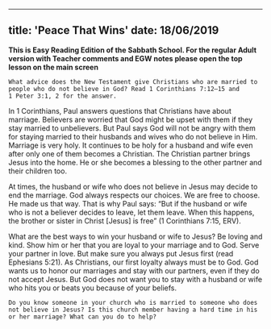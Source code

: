 ---
title: 'Peace That Wins'
date: 18/06/2019
--

**This is Easy Reading Edition of the Sabbath School. For the regular Adult version with Teacher comments and EGW notes please open the top lesson on the main screen**

`What advice does the New Testament give Christians who are married to people who do not believe in God? Read 1 Corinthians 7:12–15 and 1 Peter 3:1, 2 for the answer.`

In 1 Corinthians, Paul answers questions that Christians have about marriage. Believers are worried that God might be upset with them if they stay married to unbelievers. But Paul says God will not be angry with them for staying married to their husbands and wives who do not believe in Him. Marriage is very holy. It continues to be holy for a husband and wife even after only one of them becomes a Christian. The Christian partner brings Jesus into the home. He or she becomes a blessing to the other partner and their children too. 

At times, the husband or wife who does not believe in Jesus may decide to end the marriage. God always respects our choices. We are free to choose. He made us that way. That is why Paul says: “But if the husband or wife who is not a believer decides to leave, let them leave. When this happens, the brother or sister in Christ [Jesus] is free” (1 Corinthians 7:15, ERV). 

What are the best ways to win your husband or wife to Jesus? Be loving and kind. Show him or her that you are loyal to your marriage and to God. Serve your partner in love. But make sure you always put Jesus first (read Ephesians 5:21). As Christians, our first loyalty always must be to God. God wants us to honor our marriages and stay with our partners, even if they do not accept Jesus. But God does not want you to stay with a husband or wife who hits you or beats you because of your beliefs. 

`Do you know someone in your church who is married to someone who does not believe in Jesus? Is this church member having a hard time in his or her marriage? What can you do to help?`